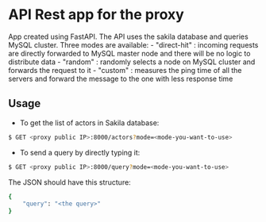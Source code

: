 # API Rest app for the proxy

App created using FastAPI. The API uses the sakila database and queries MySQL cluster.
Three modes are available:
    - "direct-hit" : incoming requests are directly forwarded to MySQL master node and there will be no logic to distribute data
    - "random" : randomly selects a node on MySQL cluster and forwards the request to it
    - "custom" : measures the ping time of all the servers and forward the message to the one with less response time

## Usage

- To get the list of actors in Sakila database:
```bash
$ GET <proxy public IP>:8000/actors?mode=<mode-you-want-to-use>
```

- To send a query by directly typing it:
```bash
$ GET <proxy public IP>:8000/query?mode=<mode-you-want-to-use>
```
The JSON should have this structure:
```bash
{
    "query": "<the query>"
}
```
